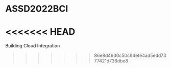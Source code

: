 # ASSD2022BCI
<<<<<<< HEAD
=======
Building Cloud Integration
>>>>>>> 86e8d4930c50c94efe4ad5edd7377421d736dbe8
